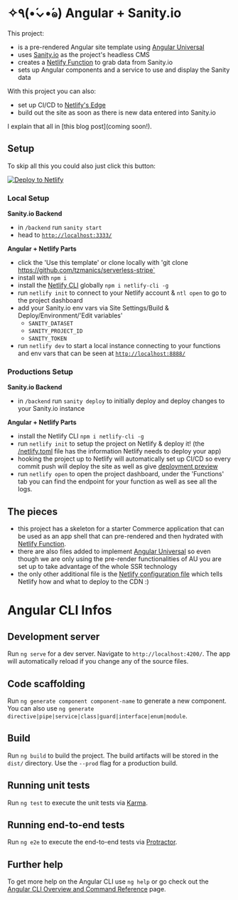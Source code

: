# ✧٩(•́⌄•́๑) Angular + Sanity.io

This project:

- is a pre-rendered Angular site template using [Angular Universal](https://hubs.ly/H0GZjNC0)
- uses [Sanity.io](https://www.sanity.io/) as the project's headless CMS
- creates a [Netlify Function](https://hubs.ly/H0GZjFn0) to grab data from Sanity.io
- sets up Angular components and a service to use and display the Sanity data

With this project you can also:

- set up CI/CD to [Netlify's Edge](https://hubs.ly/H0GZjRD0)
- build out the site as soon as there is new data entered into Sanity.io

I explain that all in [this blog post](coming soon!).

## Setup

To skip all this you could also just click this button:

[![Deploy to Netlify](https://www.netlify.com/img/deploy/button.svg)](https://app.netlify.com/start/deploy?repository=xhttps://github.com/tzmanics/serverless-stripe&utm_source=blog&utm_medium=serverless-stripe-tzm&utm_campaign=devex)

### Local Setup

**Sanity.io Backend**

- in `/backend` run `sanity start`
- head to [`http://localhost:3333/`](http://localhost:3333/)

**Angular + Netlify Parts**

- click the 'Use this template' or clone locally with 'git clone https://github.com/tzmanics/serverless-stripe`
- install with `npm i`
- install the [Netlify CLI](https://hubs.ly/H0GZjQN0) globally `npm i netlify-cli -g`
- run `netlify init` to connect to your Netlify account & `ntl open` to go to the project dashboard
- add your Sanity.io env vars via Site Settings/Build & Deploy/Environment/'Edit variables'
  - `SANITY_DATASET`
  - `SANITY_PROJECT_ID`
  - `SANITY_TOKEN`
- run `netlify dev` to start a local instance connecting to your functions and env vars that can be seen at [`http://localhost:8888/`](http://localhost:8888/)

### Productions Setup

**Sanity.io Backend**

- in `/backend` run `sanity deploy` to initially deploy and deploy changes to your Sanity.io instance

**Angular + Netlify Parts**

- install the Netlify CLI `npm i netlify-cli -g`
- run `netlify init` to setup the project on Netlify & deploy it! (the [/netlify.toml](/netlify.toml) file has the information Netlify needs to deploy your app)
- hooking the project up to Netlify will automatically set up CI/CD so every commit push will deploy the site as well as give [deployment preview](https://www.netlify.com/blog/2016/07/20/introducing-deploy-previews-in-netlify/)
- run `netlify open` to open the project dashboard, under the 'Functions' tab you can find the endpoint for your function as well as see all the logs.

## The pieces

- this project has a skeleton for a starter Commerce application that can be used as an app shell that can pre-rendered and then hydrated with [Netlify Function](https://www.netlify.com/products/functions/?utm_source=repo&utm_medium=au-prerender-tzm&utm_campaign=devex).
- there are also files added to implement [Angular Universal](https://angular.io/guide/universal) so even though we are only using the pre-render functionalities of AU you are set up to take advantage of the whole SSR technology
- the only other additional file is the [Netlify configuration file](https://docs.netlify.com/configure-builds/file-based-configuration/?utm_source=repo&utm_medium=au-prerender-tzm&utm_campaign=devex) which tells Netlify how and what to deploy to the CDN :)

# Angular CLI Infos

## Development server

Run `ng serve` for a dev server. Navigate to `http://localhost:4200/`. The app will automatically reload if you change any of the source files.

## Code scaffolding

Run `ng generate component component-name` to generate a new component. You can also use `ng generate directive|pipe|service|class|guard|interface|enum|module`.

## Build

Run `ng build` to build the project. The build artifacts will be stored in the `dist/` directory. Use the `--prod` flag for a production build.

## Running unit tests

Run `ng test` to execute the unit tests via [Karma](https://karma-runner.github.io).

## Running end-to-end tests

Run `ng e2e` to execute the end-to-end tests via [Protractor](http://www.protractortest.org/).

## Further help

To get more help on the Angular CLI use `ng help` or go check out the [Angular CLI Overview and Command Reference](https://angular.io/cli) page.
